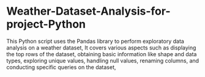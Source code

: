 # Weather-Dataset-Analysis-for-project-Python
This Python script uses the Pandas library to perform exploratory data analysis on a weather dataset, It covers various aspects such as displaying the top rows of the dataset, obtaining basic information like shape and data types, exploring unique values, handling null values, renaming columns, and conducting specific queries on the dataset,
